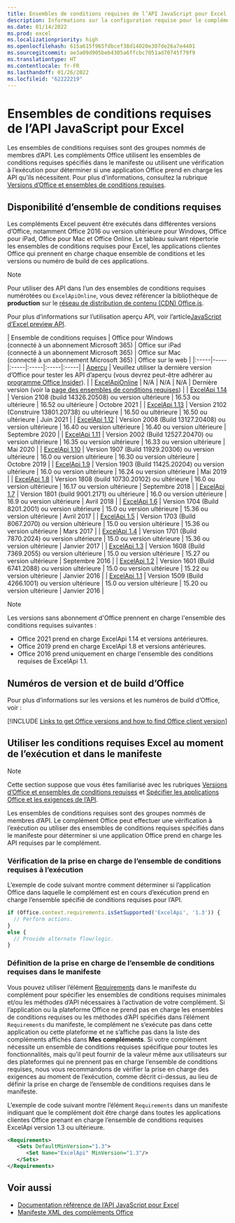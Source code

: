 ```yaml
---
title: Ensembles de conditions requises de l’API JavaScript pour Excel
description: Informations sur la configuration requise pour le complément Office sur les builds Excel.
ms.date: 01/14/2022
ms.prod: excel
ms.localizationpriority: high
ms.openlocfilehash: 615a615f965fdbcef38d14020e307de26a7e4401
ms.sourcegitcommit: ae3a09d905beb4305a6ffcbc7051ad70745f79f9
ms.translationtype: HT
ms.contentlocale: fr-FR
ms.lasthandoff: 01/26/2022
ms.locfileid: "62222219"
---
```

# <a name="excel-javascript-api-requirement-sets"></a>Ensembles de conditions requises de l’API JavaScript pour Excel

Les ensembles de conditions requises sont des groupes nommés de membres d’API. Les compléments Office utilisent les ensembles de conditions requises spécifiés dans le manifeste ou utilisent une vérification à l’exécution pour déterminer si une application Office prend en charge les API qu’ils nécessitent. Pour plus d’informations, consultez la rubrique [Versions d’Office et ensembles de conditions requises](../../develop/office-versions-and-requirement-sets.md).

## <a name="requirement-set-availability"></a>Disponibilité d’ensemble de conditions requises

Les compléments Excel peuvent être exécutés dans différentes versions d’Office, notamment Office 2016 ou version ultérieure pour Windows, Office pour iPad, Office pour Mac et Office Online. Le tableau suivant répertorie les ensembles de conditions requises pour Excel, les applications clientes Office qui prennent en charge chaque ensemble de conditions et les versions ou numéro de build de ces applications.

> [!NOTE]
> Pour utiliser des API dans l’un des ensembles de conditions requises numérotées ou `ExcelApiOnline`, vous devez référencer la bibliothèque de **production** sur le [réseau de distribution de contenu (CDN) Office.js](https://appsforoffice.microsoft.com/lib/1/hosted/office.js).
>
> Pour plus d’informations sur l’utilisation aperçu API, voir l’article[JavaScript d’Excel preview API](excel-preview-apis.md).

|  Ensemble de conditions requises  |  Office pour Windows<br>(connecté à un abonnement Microsoft 365)  |  Office sur iPad<br>(connecté à un abonnement Microsoft 365)  |  Office sur Mac<br>(connecté à un abonnement Microsoft 365)  | Office sur le web |
|:-----|-----|:-----|:-----|:-----|:-----|
| [Aperçu](excel-preview-apis.md)  | Veuillez utiliser la dernière version d’Office pour tester les API d’aperçu (vous devrez peut-être adhérer au [programme Office Insider](https://insider.office.com)). |
| [ExcelApiOnline](excel-api-online-requirement-set.md) | N/A | N/A | N/A | Dernière version (voir la [page des ensembles de conditions requises](excel-api-online-requirement-set.md)) |
| [ExcelApi 1.14](excel-api-1-14-requirement-set.md) | Version 2108 (build 14326.20508) ou version ultérieure | 16.53 ou ultérieure | 16.52 ou ultérieure | Octobre 2021 |
| [ExcelApi 1.13](excel-api-1-13-requirement-set.md) | Version 2102 (Construire 13801.20738) ou ultérieure | 16.50 ou ultérieure | 16.50 ou ultérieure | Juin 2021 |
| [ExcelApi 1.12](excel-api-1-12-requirement-set.md) | Version 2008 (Build 13127.20408) ou version ultérieure | 16.40 ou version ultérieure | 16.40 ou version ultérieure | Septembre 2020 |
| [ExcelApi 1.11](excel-api-1-11-requirement-set.md) | Version 2002 (Build 12527.20470) ou version ultérieure | 16.35 ou version ultérieure | 16.33 ou version ultérieure | Mai 2020 |
| [ExcelApi 1.10](excel-api-1-10-requirement-set.md) | Version 1907 (Build 11929.20306) ou version ultérieure | 16.0 ou version ultérieure | 16.30 ou version ultérieure | Octobre 2019 |
| [ExcelApi 1.9](excel-api-1-9-requirement-set.md)  | Version 1903 (Build 11425.20204) ou version ultérieure | 16.0 ou version ultérieure | 16.24 ou version ultérieure | Mai 2019 |
| [ExcelApi 1.8](excel-api-1-8-requirement-set.md)  | Version 1808 (build 10730.20102) ou ultérieure | 16.0 ou version ultérieure | 16.17 ou version ultérieure | Septembre 2018 |
| [ExcelApi 1.7](excel-api-1-7-requirement-set.md)  | Version 1801 (build 9001.2171) ou ultérieure   | 16.0 ou version ultérieure  | 16.9 ou version ultérieure  | Avril 2018 |
| [ExcelApi 1.6](excel-api-1-6-requirement-set.md)  | Version 1704 (Build 8201.2001) ou version ultérieure   | 15.0 ou version ultérieure  | 15.36 ou version ultérieure | Avril 2017 |
| [ExcelApi 1.5](excel-api-1-5-requirement-set.md)  | Version 1703 (Build 8067.2070) ou version ultérieure   | 15.0 ou version ultérieure  | 15.36 ou version ultérieure | Mars 2017 |
| [ExcelApi 1.4](excel-api-1-4-requirement-set.md)  | Version 1701 (Build 7870.2024) ou version ultérieure   | 15.0 ou version ultérieure  | 15.36 ou version ultérieure | Janvier 2017 |
| [ExcelApi 1.3](excel-api-1-3-requirement-set.md)  | Version 1608 (Build 7369.2055) ou version ultérieure   | 15.0 ou version ultérieure | 15.27 ou version ultérieure | Septembre 2016 |
| [ExcelApi 1.2](excel-api-1-2-requirement-set.md)  | Version 1601 (Build 6741.2088) ou version ultérieure   | 15.0 ou version ultérieure | 15.22 ou version ultérieure | Janvier 2016 |
| [ExcelApi 1.1](excel-api-1-1-requirement-set.md)  | Version 1509 (Build 4266.1001) ou version ultérieure   | 15.0 ou version ultérieure | 15.20 ou version ultérieure | Janvier 2016 |

> [!NOTE]
> Les versions sans abonnement d'Office prennent en charge l'ensemble des conditions requises suivantes :
>
> - Office 2021 prend en charge ExcelApi 1.14 et versions antérieures.
> - Office 2019 prend en charge ExcelApi 1.8 et versions antérieures.
> - Office 2016 prend uniquement en charge l'ensemble des conditions requises de ExcelApi 1.1.

## <a name="office-versions-and-build-numbers"></a>Numéros de version et de build d’Office

Pour plus d’informations sur les versions et les numéros de build d’Office, voir :

[!INCLUDE [Links to get Office versions and how to find Office client version](../../includes/links-get-office-versions-builds.md)]

## <a name="how-to-use-excel-requirement-sets-at-runtime-and-in-the-manifest"></a>Utiliser les conditions requises Excel au moment de l’exécution et dans le manifeste

> [!NOTE]
> Cette section suppose que vous êtes familiarisé avec les rubriques [Versions d’Office et ensembles de conditions requises](../../develop/office-versions-and-requirement-sets.md) et [Spécifier les applications Office et les exigences de l’API](../../develop/specify-office-hosts-and-api-requirements.md).

Les ensembles de conditions requises sont des groupes nommés de membres d’API. Le complément Office peut effectuer une vérification à l’exécution ou utiliser des ensembles de conditions requises spécifiés dans le manifeste pour déterminer si une application Office prend en charge les API requises par le complément.

### <a name="checking-for-requirement-set-support-at-runtime"></a>Vérification de la prise en charge de l’ensemble de conditions requises à l’exécution

L’exemple de code suivant montre comment déterminer si l’application Office dans laquelle le complément est en cours d’exécution prend en charge l’ensemble spécifié de conditions requises pour l’API.

```js
if (Office.context.requirements.isSetSupported('ExcelApi', '1.3')) {
  // Perform actions.
}
else {
  // Provide alternate flow/logic.
}
```

### <a name="defining-requirement-set-support-in-the-manifest"></a>Définition de la prise en charge de l’ensemble de conditions requises dans le manifeste

Vous pouvez utiliser l’élément [Requirements](../manifest/requirements.md) dans le manifeste du complément pour spécifier les ensembles de conditions requises minimales et/ou les méthodes d’API nécessaires à l’activation de votre complément. Si l’application ou la plateforme Office ne prend pas en charge les ensembles de conditions requises ou les méthodes d’API spécifiés dans l’élément `Requirements` du manifeste, le complément ne s’exécute pas dans cette application ou cette plateforme et ne s’affiche pas dans la liste des compléments affichés dans **Mes compléments**. Si votre complément nécessite un ensemble de conditions requises spécifique pour toutes les fonctionnalités, mais qu’il peut fournir de la valeur même aux utilisateurs sur des plateformes qui ne prennent pas en charge l’ensemble de conditions requises, nous vous recommandons de vérifier la prise en charge des exigences au moment de l’exécution, comme décrit ci-dessus, au lieu de définir la prise en charge de l’ensemble de conditions requises dans le manifeste.

L’exemple de code suivant montre l’élément `Requirements` dans un manifeste indiquant que le complément doit être chargé dans toutes les applications clientes Office prenant en charge l’ensemble de conditions requises ExcelApi version 1.3 ou ultérieure.

```xml
<Requirements>
   <Sets DefaultMinVersion="1.3">
      <Set Name="ExcelApi" MinVersion="1.3"/>
   </Sets>
</Requirements>
```

## <a name="see-also"></a>Voir aussi

- [Documentation référence de l’API JavaScript pour Excel](/javascript/api/excel)
- [Manifeste XML des compléments Office](../../develop/add-in-manifests.md)
